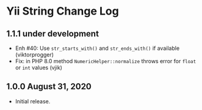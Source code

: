 # Yii String Change Log

## 1.1.1 under development

- Enh #40: Use `str_starts_with()` and `str_ends_with()` if available (viktorprogger)
- Fix: in PHP 8.0 method `NumericHelper::normalize` throws error for `float` or `int` values (vjik)

## 1.0.0 August 31, 2020

- Initial release.
